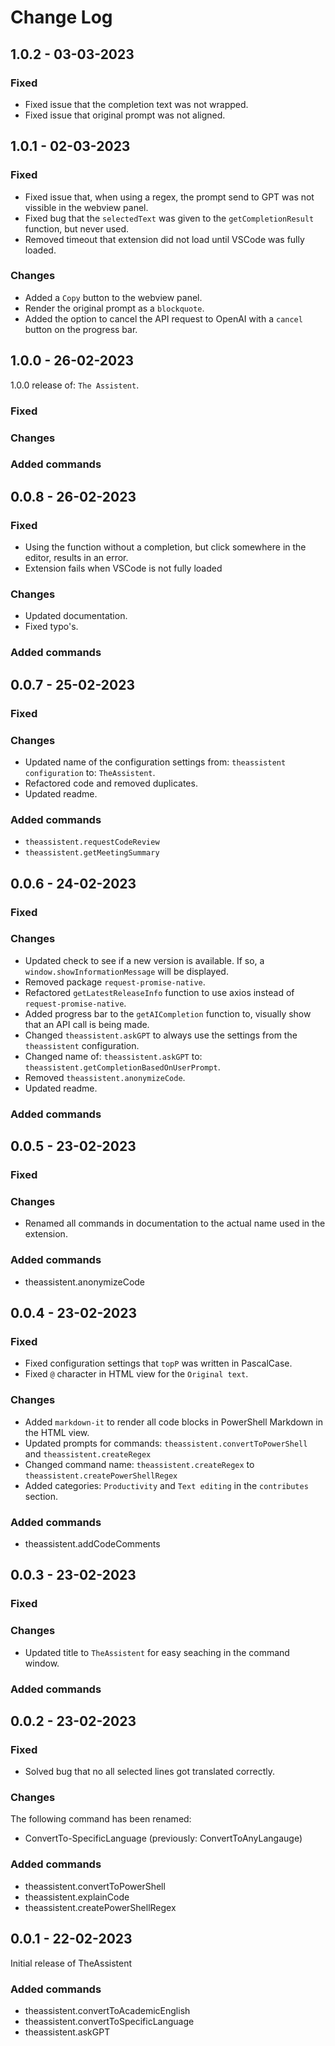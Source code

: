 # Change Log

## 1.0.2 - 03-03-2023

### Fixed

- Fixed issue that the completion text was not wrapped.
- Fixed issue that original prompt was not aligned.

## 1.0.1 - 02-03-2023

### Fixed

- Fixed issue that, when using a regex, the prompt send to GPT was not vissible in the webview panel.
- Fixed bug that the `selectedText` was given to the `getCompletionResult` function, but never used.
- Removed timeout that extension did not load until VSCode was fully loaded.

### Changes

- Added a `Copy` button to the webview panel.
- Render the original prompt as a `blockquote`.
- Added the option to cancel the API request to OpenAI with a `cancel` button on the progress bar.

## 1.0.0 - 26-02-2023

1.0.0 release of: `The Assistent`.

### Fixed

### Changes

### Added commands

## 0.0.8 - 26-02-2023

### Fixed

- Using the function without a completion, but click somewhere in the editor, results in an error.
- Extension fails when VSCode is not fully loaded

### Changes

- Updated documentation.
- Fixed typo's.

### Added commands

## 0.0.7 - 25-02-2023

### Fixed

### Changes

- Updated name of the configuration settings from: `theassistent configuration` to: `TheAssistent`.
- Refactored code and removed duplicates.
- Updated readme.

### Added commands

- `theassistent.requestCodeReview`
- `theassistent.getMeetingSummary`

## 0.0.6 - 24-02-2023

### Fixed

### Changes

- Updated check to see if a new version is available. If so, a `window.showInformationMessage` will be displayed.
- Removed package `request-promise-native`. 
- Refactored `getLatestReleaseInfo` function to use axios instead of `request-promise-native`.
- Added progress bar to the `getAICompletion` function to, visually show that an API call is being made.
- Changed `theassistent.askGPT` to always use the settings from the `theassistent` configuration.
- Changed name of: `theassistent.askGPT` to: `theassistent.getCompletionBasedOnUserPrompt`.
- Removed `theassistent.anonymizeCode`.
- Updated readme.

### Added commands

## 0.0.5 - 23-02-2023

### Fixed

### Changes

- Renamed all commands in documentation to the actual name used in the extension.

### Added commands

- theassistent.anonymizeCode

## 0.0.4 - 23-02-2023

### Fixed

- Fixed configuration settings that `topP` was written in PascalCase.
- Fixed `@` character in HTML view for the `Original text`.

### Changes

- Added `markdown-it` to render all code blocks in PowerShell Markdown in the HTML view.
- Updated prompts for commands: `theassistent.convertToPowerShell` and `theassistent.createRegex`
- Changed command name: `theassistent.createRegex` to `theassistent.createPowerShellRegex`
- Added categories: `Productivity` and `Text editing` in the `contributes` section.

### Added commands

- theassistent.addCodeComments

## 0.0.3 - 23-02-2023

### Fixed

### Changes

- Updated title to `TheAssistent` for easy seaching in the command window.

### Added commands

## 0.0.2 - 23-02-2023

### Fixed

- Solved bug that no all selected lines got translated correctly.

### Changes

The following command has been renamed:

- ConvertTo-SpecificLanguage (previously: ConvertToAnyLangauge)

### Added commands

- theassistent.convertToPowerShell
- theassistent.explainCode 
- theassistent.createPowerShellRegex 

## 0.0.1 - 22-02-2023

Initial release of TheAssistent

### Added commands

- theassistent.convertToAcademicEnglish
- theassistent.convertToSpecificLanguage
- theassistent.askGPT